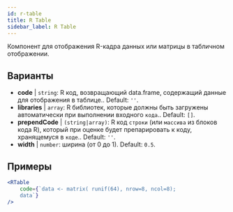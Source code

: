 ```yaml
---
id: r-table
title: R Table
sidebar_label: R Table
---
```


Компонент для отображения R-кадра данных или матрицы в табличном отображении.

## Варианты

* __code__ | `string`: R код, возвращающий data.frame, содержащий данные для отображения в таблице.. Default: `''`.
* __libraries__ | `array`: R библиотек, которые должны быть загружены автоматически при выполнении входного `кода`.. Default: `[]`.
* __prependCode__ | `(string|array)`: R код `строки` (или `массива` из блоков кода R), который при оценке будет препарировать к коду, хранящемуся в `коде`.. Default: `''`.
* __width__ | `number`: ширина (от 0 до 1). Default: `0.5`.


## Примеры

```jsx live
<RTable
    code={`data <- matrix( runif(64), nrow=8, ncol=8); 
    data`}
/>
```

